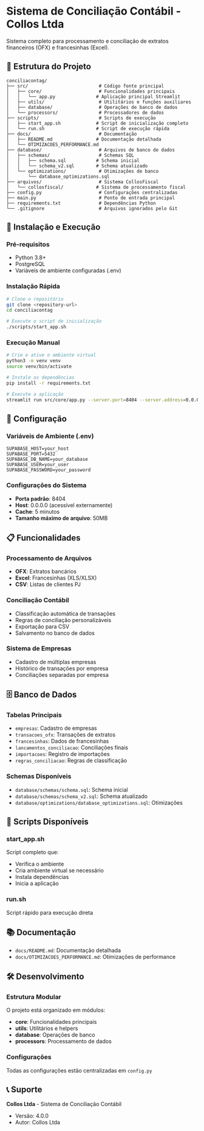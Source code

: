 # Sistema de Conciliação Contábil - Collos Ltda

Sistema completo para processamento e conciliação de extratos financeiros (OFX) e francesinhas (Excel).

## 📁 Estrutura do Projeto

```
conciliacontag/
├── src/                          # Código fonte principal
│   ├── core/                     # Funcionalidades principais
│   │   └── app.py               # Aplicação principal Streamlit
│   ├── utils/                    # Utilitários e funções auxiliares
│   ├── database/                 # Operações de banco de dados
│   └── processors/               # Processadores de dados
├── scripts/                      # Scripts de execução
│   ├── start_app.sh             # Script de inicialização completo
│   └── run.sh                   # Script de execução rápida
├── docs/                         # Documentação
│   ├── README.md                # Documentação detalhada
│   └── OTIMIZACOES_PERFORMANCE.md
├── database/                     # Arquivos de banco de dados
│   ├── schemas/                  # Schemas SQL
│   │   ├── schema.sql           # Schema inicial
│   │   └── schema_v2.sql        # Schema atualizado
│   └── optimizations/            # Otimizações de banco
│       └── database_optimizations.sql
├── arquivos/                     # Sistema CollosFiscal
│   └── collosfiscal/            # Sistema de processamento fiscal
├── config.py                     # Configurações centralizadas
├── main.py                       # Ponto de entrada principal
├── requirements.txt              # Dependências Python
└── .gitignore                    # Arquivos ignorados pelo Git
```

## 🚀 Instalação e Execução

### Pré-requisitos
- Python 3.8+
- PostgreSQL
- Variáveis de ambiente configuradas (.env)

### Instalação Rápida
```bash
# Clone o repositório
git clone <repository-url>
cd conciliacontag

# Execute o script de inicialização
./scripts/start_app.sh
```

### Execução Manual
```bash
# Crie e ative o ambiente virtual
python3 -m venv venv
source venv/bin/activate

# Instale as dependências
pip install -r requirements.txt

# Execute a aplicação
streamlit run src/core/app.py --server.port=8404 --server.address=0.0.0.0
```

## 🔧 Configuração

### Variáveis de Ambiente (.env)
```env
SUPABASE_HOST=your_host
SUPABASE_PORT=5432
SUPABASE_DB_NAME=your_database
SUPABASE_USER=your_user
SUPABASE_PASSWORD=your_password
```

### Configurações do Sistema
- **Porta padrão**: 8404
- **Host**: 0.0.0.0 (acessível externamente)
- **Cache**: 5 minutos
- **Tamanho máximo de arquivo**: 50MB

## 📋 Funcionalidades

### Processamento de Arquivos
- **OFX**: Extratos bancários
- **Excel**: Francesinhas (XLS/XLSX)
- **CSV**: Listas de clientes PJ

### Conciliação Contábil
- Classificação automática de transações
- Regras de conciliação personalizáveis
- Exportação para CSV
- Salvamento no banco de dados

### Sistema de Empresas
- Cadastro de múltiplas empresas
- Histórico de transações por empresa
- Conciliações separadas por empresa

## 🗄️ Banco de Dados

### Tabelas Principais
- `empresas`: Cadastro de empresas
- `transacoes_ofx`: Transações de extratos
- `francesinhas`: Dados de francesinhas
- `lancamentos_conciliacao`: Conciliações finais
- `importacoes`: Registro de importações
- `regras_conciliacao`: Regras de classificação

### Schemas Disponíveis
- `database/schemas/schema.sql`: Schema inicial
- `database/schemas/schema_v2.sql`: Schema atualizado
- `database/optimizations/database_optimizations.sql`: Otimizações

## 🔄 Scripts Disponíveis

### start_app.sh
Script completo que:
- Verifica o ambiente
- Cria ambiente virtual se necessário
- Instala dependências
- Inicia a aplicação

### run.sh
Script rápido para execução direta

## 📚 Documentação

- `docs/README.md`: Documentação detalhada
- `docs/OTIMIZACOES_PERFORMANCE.md`: Otimizações de performance

## 🛠️ Desenvolvimento

### Estrutura Modular
O projeto está organizado em módulos:
- **core**: Funcionalidades principais
- **utils**: Utilitários e helpers
- **database**: Operações de banco
- **processors**: Processamento de dados

### Configurações
Todas as configurações estão centralizadas em `config.py`

## 📞 Suporte

**Collos Ltda** - Sistema de Conciliação Contábil
- Versão: 4.0.0
- Autor: Collos Ltda 